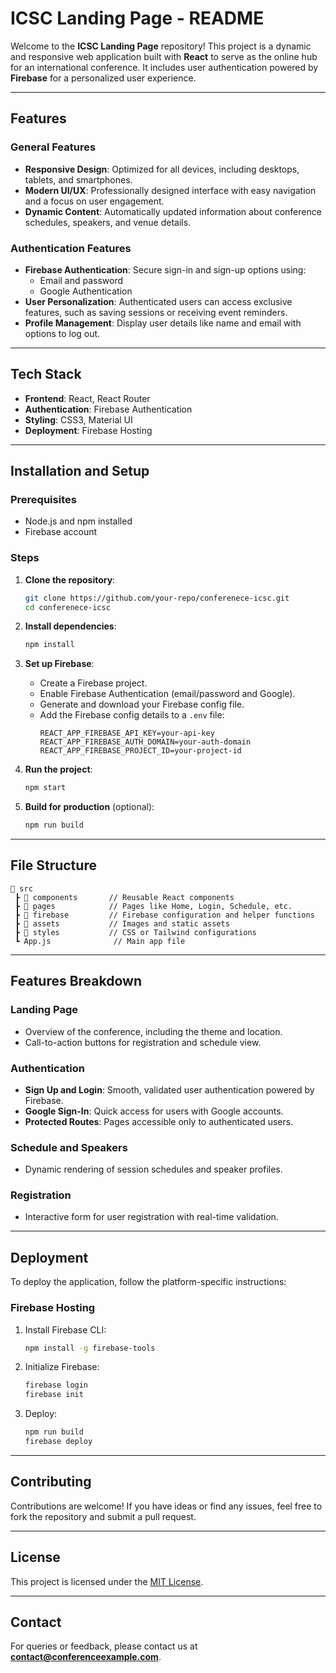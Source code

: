 # ICSC Landing Page - README

Welcome to the **ICSC Landing Page** repository! This project is a dynamic and responsive web application built with **React** to serve as the online hub for an international conference. It includes user authentication powered by **Firebase** for a personalized user experience.

---

## Features

### General Features
- **Responsive Design**: Optimized for all devices, including desktops, tablets, and smartphones.
- **Modern UI/UX**: Professionally designed interface with easy navigation and a focus on user engagement.
- **Dynamic Content**: Automatically updated information about conference schedules, speakers, and venue details.

### Authentication Features
- **Firebase Authentication**: Secure sign-in and sign-up options using:
  - Email and password
  - Google Authentication
- **User Personalization**: Authenticated users can access exclusive features, such as saving sessions or receiving event reminders.
- **Profile Management**: Display user details like name and email with options to log out.

---

## Tech Stack

- **Frontend**: React, React Router
- **Authentication**: Firebase Authentication
- **Styling**: CSS3, Material UI
- **Deployment**: Firebase Hosting

---

## Installation and Setup

### Prerequisites
- Node.js and npm installed
- Firebase account

### Steps
1. **Clone the repository**:
   ```bash
   git clone https://github.com/your-repo/conferenece-icsc.git
   cd conferenece-icsc
   ```

2. **Install dependencies**:
   ```bash
   npm install
   ```

3. **Set up Firebase**:
   - Create a Firebase project.
   - Enable Firebase Authentication (email/password and Google).
   - Generate and download your Firebase config file.
   - Add the Firebase config details to a `.env` file:
     ```
     REACT_APP_FIREBASE_API_KEY=your-api-key
     REACT_APP_FIREBASE_AUTH_DOMAIN=your-auth-domain
     REACT_APP_FIREBASE_PROJECT_ID=your-project-id
     ```

4. **Run the project**:
   ```bash
   npm start
   ```

5. **Build for production** (optional):
   ```bash
   npm run build
   ```

---

## File Structure

```
📁 src
 ┣ 📁 components       // Reusable React components
 ┣ 📁 pages            // Pages like Home, Login, Schedule, etc.
 ┣ 📁 firebase         // Firebase configuration and helper functions
 ┣ 📁 assets           // Images and static assets
 ┣ 📁 styles           // CSS or Tailwind configurations
 ┗ App.js              // Main app file
```

---

## Features Breakdown

### Landing Page
- Overview of the conference, including the theme and location.
- Call-to-action buttons for registration and schedule view.

### Authentication
- **Sign Up and Login**: Smooth, validated user authentication powered by Firebase.
- **Google Sign-In**: Quick access for users with Google accounts.
- **Protected Routes**: Pages accessible only to authenticated users.

### Schedule and Speakers
- Dynamic rendering of session schedules and speaker profiles.

### Registration
- Interactive form for user registration with real-time validation.

---

## Deployment

To deploy the application, follow the platform-specific instructions:

### Firebase Hosting
1. Install Firebase CLI:
   ```bash
   npm install -g firebase-tools
   ```
2. Initialize Firebase:
   ```bash
   firebase login
   firebase init
   ```
3. Deploy:
   ```bash
   npm run build
   firebase deploy
   ```

---

## Contributing

Contributions are welcome! If you have ideas or find any issues, feel free to fork the repository and submit a pull request.

---

## License

This project is licensed under the [MIT License](LICENSE).

---

## Contact

For queries or feedback, please contact us at **contact@conferenceexample.com**.

